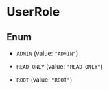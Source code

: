 

# UserRole

## Enum


* `ADMIN` (value: `"ADMIN"`)

* `READ_ONLY` (value: `"READ_ONLY"`)

* `ROOT` (value: `"ROOT"`)



